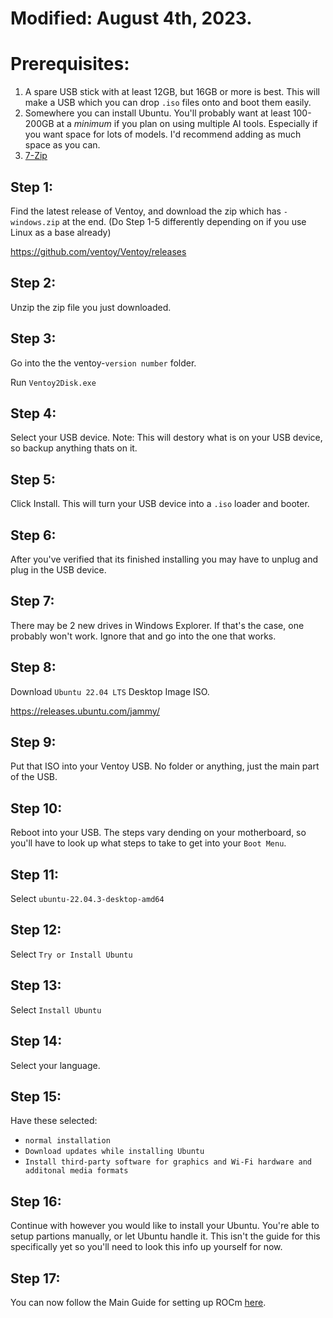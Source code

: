 # Modified: August 4th, 2023.

# Prerequisites:
1. A spare USB stick with at least 12GB, but 16GB or more is best. This will make a USB which you can drop `.iso` files onto and boot them easily.
2. Somewhere you can install Ubuntu. You'll probably want at least 100-200GB at a *minimum* if you plan on using multiple AI tools. Especially if you want space for lots of models. I'd recommend adding as much space as you can.
3. [7-Zip](https://www.7-zip.org/)

## Step 1:
Find the latest release of Ventoy, and download the zip which has `-windows.zip` at the end. (Do Step 1-5 differently depending on if you use Linux as a base already)

https://github.com/ventoy/Ventoy/releases

## Step 2:
Unzip the zip file you just downloaded.

## Step 3:
Go into the the ventoy-`version number` folder.

Run `Ventoy2Disk.exe`

## Step 4:
Select your USB device. Note: This will destory what is on your USB device, so backup anything thats on it.

## Step 5:
Click Install. This will turn your USB device into a `.iso` loader and booter.

## Step 6:
After you've verified that its finished installing you may have to unplug and plug in the USB device.

## Step 7:
There may be 2 new drives in Windows Explorer. If that's the case, one probably won't work. Ignore that and go into the one that works.

## Step 8:
Download `Ubuntu 22.04 LTS` Desktop Image ISO.

https://releases.ubuntu.com/jammy/

## Step 9:
Put that ISO into your Ventoy USB. No folder or anything, just the main part of the USB.

## Step 10:
Reboot into your USB. The steps vary dending on your motherboard, so you'll have to look up what steps to take to get into your `Boot Menu`.

## Step 11:
Select `ubuntu-22.04.3-desktop-amd64`

## Step 12:
Select `Try or Install Ubuntu`

## Step 13:
Select `Install Ubuntu`

## Step 14:
Select your language.

## Step 15:
Have these selected:
- `normal installation`
- `Download updates while installing Ubuntu`
- `Install third-party software for graphics and Wi-Fi hardware and additonal media formats`

## Step 16:
Continue with however you would like to install your Ubuntu. You're able to setup partions manually, or let Ubuntu handle it. This isn't the guide for this specifically yet so you'll need to look this info up yourself for now.

## Step 17:
You can now follow the Main Guide for setting up ROCm [here](..).
